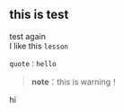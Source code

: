 ## this is test
test again <br>
I like this ``lesson``
```
quote：hello
```

> __note__：this is warning！

hi
